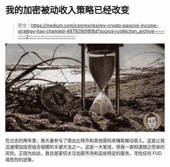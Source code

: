 # 我的加密被动收入策略已经改变

> 原文：<https://medium.com/coinmonks/my-crypto-passive-income-strategy-has-changed-487929d16f8d?source=collection_archive---------2----------------------->

![](img/ad26704c934bcc461a1d949feee4fc81.png)

在过去的两年里，我大量参与了借出比特币和其他密码来赚取被动收入。这是让我迅速增加投资组合规模的关键方法之一。这是一大笔钱，但我一直知道随之而来的风险。正因为如此，我总是密切关注加密市场和这些特定的服务，寻找任何 FUD 或危险的迹象。